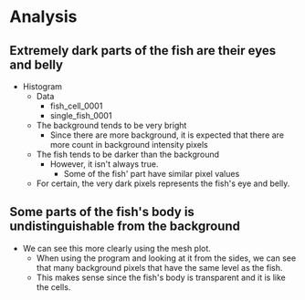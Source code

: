 # Analysis

## Extremely dark parts of the fish are their eyes and belly

- Histogram
  - Data
    - fish_cell_0001
    - single_fish_0001
  - The background tends to be very bright
    - Since there are more background, it is expected that there are more count in background intensity pixels
  - The fish tends to be darker than the background
    - However, it isn't always true.
      - Some of the fish' part have similar pixel values
  - For certain, the very dark pixels represents the fish's eye and belly.

## Some parts of the fish's body is undistinguishable from the background

- We can see this more clearly using the mesh plot.
  - When using the program and looking at it from the sides, we can see that many background pixels that have the same level as the fish.
  - This makes sense since the fish's body is transparent and it is like the cells.

